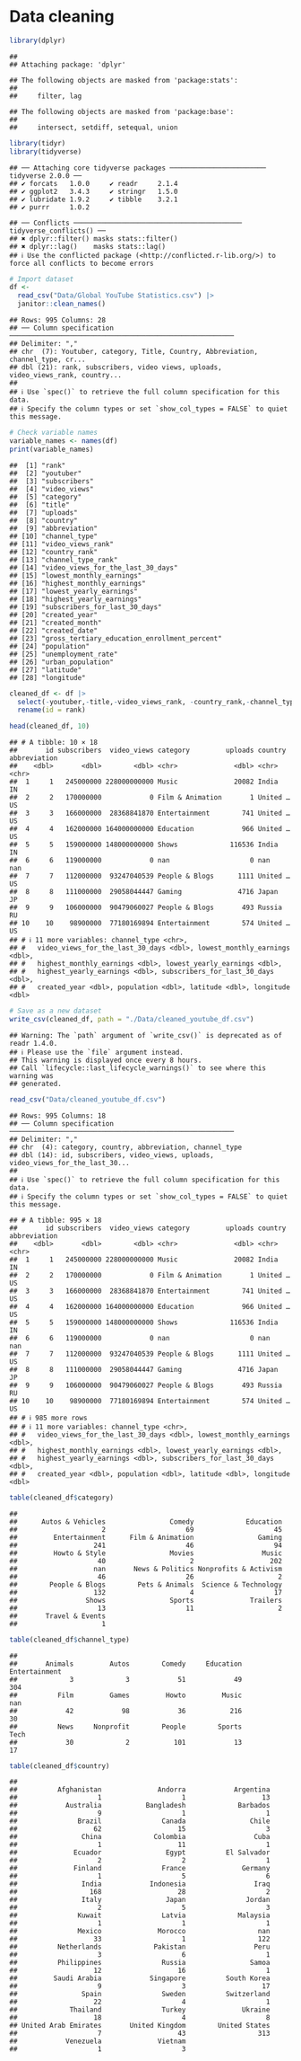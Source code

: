 Data cleaning
================

``` r
library(dplyr)
```

    ## 
    ## Attaching package: 'dplyr'

    ## The following objects are masked from 'package:stats':
    ## 
    ##     filter, lag

    ## The following objects are masked from 'package:base':
    ## 
    ##     intersect, setdiff, setequal, union

``` r
library(tidyr)
library(tidyverse)
```

    ## ── Attaching core tidyverse packages ──────────────────────── tidyverse 2.0.0 ──
    ## ✔ forcats   1.0.0     ✔ readr     2.1.4
    ## ✔ ggplot2   3.4.3     ✔ stringr   1.5.0
    ## ✔ lubridate 1.9.2     ✔ tibble    3.2.1
    ## ✔ purrr     1.0.2

    ## ── Conflicts ────────────────────────────────────────── tidyverse_conflicts() ──
    ## ✖ dplyr::filter() masks stats::filter()
    ## ✖ dplyr::lag()    masks stats::lag()
    ## ℹ Use the conflicted package (<http://conflicted.r-lib.org/>) to force all conflicts to become errors

``` r
# Import dataset
df <-
  read_csv("Data/Global YouTube Statistics.csv") |>
  janitor::clean_names()
```

    ## Rows: 995 Columns: 28
    ## ── Column specification ────────────────────────────────────────────────────────
    ## Delimiter: ","
    ## chr  (7): Youtuber, category, Title, Country, Abbreviation, channel_type, cr...
    ## dbl (21): rank, subscribers, video views, uploads, video_views_rank, country...
    ## 
    ## ℹ Use `spec()` to retrieve the full column specification for this data.
    ## ℹ Specify the column types or set `show_col_types = FALSE` to quiet this message.

``` r
# Check variable names 
variable_names <- names(df)
print(variable_names)
```

    ##  [1] "rank"                                       
    ##  [2] "youtuber"                                   
    ##  [3] "subscribers"                                
    ##  [4] "video_views"                                
    ##  [5] "category"                                   
    ##  [6] "title"                                      
    ##  [7] "uploads"                                    
    ##  [8] "country"                                    
    ##  [9] "abbreviation"                               
    ## [10] "channel_type"                               
    ## [11] "video_views_rank"                           
    ## [12] "country_rank"                               
    ## [13] "channel_type_rank"                          
    ## [14] "video_views_for_the_last_30_days"           
    ## [15] "lowest_monthly_earnings"                    
    ## [16] "highest_monthly_earnings"                   
    ## [17] "lowest_yearly_earnings"                     
    ## [18] "highest_yearly_earnings"                    
    ## [19] "subscribers_for_last_30_days"               
    ## [20] "created_year"                               
    ## [21] "created_month"                              
    ## [22] "created_date"                               
    ## [23] "gross_tertiary_education_enrollment_percent"
    ## [24] "population"                                 
    ## [25] "unemployment_rate"                          
    ## [26] "urban_population"                           
    ## [27] "latitude"                                   
    ## [28] "longitude"

``` r
cleaned_df <- df |>
  select(-youtuber,-title,-video_views_rank, -country_rank,-channel_type_rank, -created_month, -created_date, -gross_tertiary_education_enrollment_percent, -unemployment_rate, -urban_population) |> 
  rename(id = rank)

head(cleaned_df, 10)
```

    ## # A tibble: 10 × 18
    ##       id subscribers  video_views category         uploads country  abbreviation
    ##    <dbl>       <dbl>        <dbl> <chr>              <dbl> <chr>    <chr>       
    ##  1     1   245000000 228000000000 Music              20082 India    IN          
    ##  2     2   170000000            0 Film & Animation       1 United … US          
    ##  3     3   166000000  28368841870 Entertainment        741 United … US          
    ##  4     4   162000000 164000000000 Education            966 United … US          
    ##  5     5   159000000 148000000000 Shows             116536 India    IN          
    ##  6     6   119000000            0 nan                    0 nan      nan         
    ##  7     7   112000000  93247040539 People & Blogs      1111 United … US          
    ##  8     8   111000000  29058044447 Gaming              4716 Japan    JP          
    ##  9     9   106000000  90479060027 People & Blogs       493 Russia   RU          
    ## 10    10    98900000  77180169894 Entertainment        574 United … US          
    ## # ℹ 11 more variables: channel_type <chr>,
    ## #   video_views_for_the_last_30_days <dbl>, lowest_monthly_earnings <dbl>,
    ## #   highest_monthly_earnings <dbl>, lowest_yearly_earnings <dbl>,
    ## #   highest_yearly_earnings <dbl>, subscribers_for_last_30_days <dbl>,
    ## #   created_year <dbl>, population <dbl>, latitude <dbl>, longitude <dbl>

``` r
# Save as a new dataset
write_csv(cleaned_df, path = "./Data/cleaned_youtube_df.csv")
```

    ## Warning: The `path` argument of `write_csv()` is deprecated as of readr 1.4.0.
    ## ℹ Please use the `file` argument instead.
    ## This warning is displayed once every 8 hours.
    ## Call `lifecycle::last_lifecycle_warnings()` to see where this warning was
    ## generated.

``` r
read_csv("Data/cleaned_youtube_df.csv")
```

    ## Rows: 995 Columns: 18
    ## ── Column specification ────────────────────────────────────────────────────────
    ## Delimiter: ","
    ## chr  (4): category, country, abbreviation, channel_type
    ## dbl (14): id, subscribers, video_views, uploads, video_views_for_the_last_30...
    ## 
    ## ℹ Use `spec()` to retrieve the full column specification for this data.
    ## ℹ Specify the column types or set `show_col_types = FALSE` to quiet this message.

    ## # A tibble: 995 × 18
    ##       id subscribers  video_views category         uploads country  abbreviation
    ##    <dbl>       <dbl>        <dbl> <chr>              <dbl> <chr>    <chr>       
    ##  1     1   245000000 228000000000 Music              20082 India    IN          
    ##  2     2   170000000            0 Film & Animation       1 United … US          
    ##  3     3   166000000  28368841870 Entertainment        741 United … US          
    ##  4     4   162000000 164000000000 Education            966 United … US          
    ##  5     5   159000000 148000000000 Shows             116536 India    IN          
    ##  6     6   119000000            0 nan                    0 nan      nan         
    ##  7     7   112000000  93247040539 People & Blogs      1111 United … US          
    ##  8     8   111000000  29058044447 Gaming              4716 Japan    JP          
    ##  9     9   106000000  90479060027 People & Blogs       493 Russia   RU          
    ## 10    10    98900000  77180169894 Entertainment        574 United … US          
    ## # ℹ 985 more rows
    ## # ℹ 11 more variables: channel_type <chr>,
    ## #   video_views_for_the_last_30_days <dbl>, lowest_monthly_earnings <dbl>,
    ## #   highest_monthly_earnings <dbl>, lowest_yearly_earnings <dbl>,
    ## #   highest_yearly_earnings <dbl>, subscribers_for_last_30_days <dbl>,
    ## #   created_year <dbl>, population <dbl>, latitude <dbl>, longitude <dbl>

``` r
table(cleaned_df$category)
```

    ## 
    ##      Autos & Vehicles                Comedy             Education 
    ##                     2                    69                    45 
    ##         Entertainment      Film & Animation                Gaming 
    ##                   241                    46                    94 
    ##         Howto & Style                Movies                 Music 
    ##                    40                     2                   202 
    ##                   nan       News & Politics Nonprofits & Activism 
    ##                    46                    26                     2 
    ##        People & Blogs        Pets & Animals  Science & Technology 
    ##                   132                     4                    17 
    ##                 Shows                Sports              Trailers 
    ##                    13                    11                     2 
    ##       Travel & Events 
    ##                     1

``` r
table(cleaned_df$channel_type)
```

    ## 
    ##       Animals         Autos        Comedy     Education Entertainment 
    ##             3             3            51            49           304 
    ##          Film         Games         Howto         Music           nan 
    ##            42            98            36           216            30 
    ##          News     Nonprofit        People        Sports          Tech 
    ##            30             2           101            13            17

``` r
table(cleaned_df$country)
```

    ## 
    ##          Afghanistan              Andorra            Argentina 
    ##                    1                    1                   13 
    ##            Australia           Bangladesh             Barbados 
    ##                    9                    1                    1 
    ##               Brazil               Canada                Chile 
    ##                   62                   15                    3 
    ##                China             Colombia                 Cuba 
    ##                    1                   11                    1 
    ##              Ecuador                Egypt          El Salvador 
    ##                    2                    2                    1 
    ##              Finland               France              Germany 
    ##                    1                    5                    6 
    ##                India            Indonesia                 Iraq 
    ##                  168                   28                    2 
    ##                Italy                Japan               Jordan 
    ##                    2                    5                    3 
    ##               Kuwait               Latvia             Malaysia 
    ##                    1                    1                    1 
    ##               Mexico              Morocco                  nan 
    ##                   33                    1                  122 
    ##          Netherlands             Pakistan                 Peru 
    ##                    3                    6                    1 
    ##          Philippines               Russia                Samoa 
    ##                   12                   16                    1 
    ##         Saudi Arabia            Singapore          South Korea 
    ##                    9                    3                   17 
    ##                Spain               Sweden          Switzerland 
    ##                   22                    4                    1 
    ##             Thailand               Turkey              Ukraine 
    ##                   18                    4                    8 
    ## United Arab Emirates       United Kingdom        United States 
    ##                    7                   43                  313 
    ##            Venezuela              Vietnam 
    ##                    1                    3

